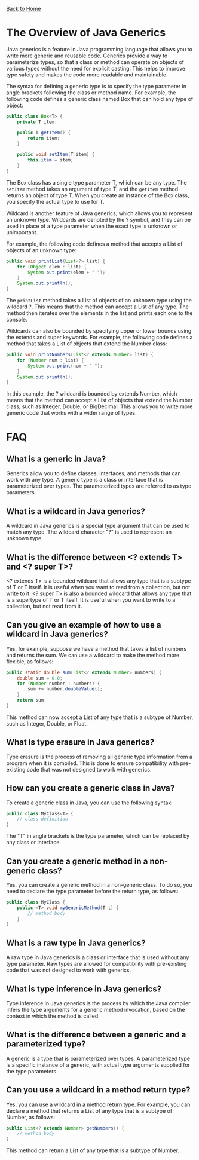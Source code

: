 [Back to Home](../README.md)
# The Overview of Java Generics
Java generics is a feature in Java programming 
language that allows you to write more generic
and reusable code. Generics provide a way to 
parameterize types, so that a class or method 
can operate on objects of various types without 
the need for explicit casting. This helps to
improve type safety and makes the code more
readable and maintainable.

The syntax for defining a generic type is to 
specify the type parameter in angle brackets 
following the class or method name. For example,
the following code defines a generic class named Box
that can hold any type of object:

```java
public class Box<T> {
    private T item;

    public T getItem() {
        return item;
    }

    public void setItem(T item) {
        this.item = item;
    }
}
```

The Box class has a single type parameter T, 
which can be any type. The `setItem` method 
takes an argument of type T, and the `getItem` method
returns an object of type T. When you create an 
instance of the Box class, you specify the actual 
type to use for T.

Wildcard is another feature of Java generics, 
which allows you to represent an unknown type. 
Wildcards are denoted by the ? symbol, and they 
can be used in place of a type parameter when 
the exact type is unknown or unimportant.

For example, the following code defines a method 
that accepts a List of objects of an unknown type:

```java
public void printList(List<?> list) {
    for (Object elem : list) {
        System.out.print(elem + " ");
    }
    System.out.println();
}
```

The `printList` method takes a List of objects of 
an unknown type using the wildcard ?. 
This means that the method can accept a List of 
any type. The method then iterates over the elements
in the list and prints each one to the console.

Wildcards can also be bounded by specifying upper 
or lower bounds using the extends and super keywords.
For example, the following code defines a method 
that takes a List of objects that extend the Number class:

```java
public void printNumbers(List<? extends Number> list) {
    for (Number num : list) {
        System.out.print(num + " ");
    }
    System.out.println();
}
```

In this example, the ? wildcard is bounded by 
extends Number, which means that the method 
can accept a List of objects that extend the
Number class, such as Integer, Double, or BigDecimal.
This allows you to write more generic code 
that works with a wider range of types.

# FAQ
## What is a generic in Java?
Generics allow you to define classes, interfaces, 
and methods that can work with any type. 
A generic type is a class or interface that 
is parameterized over types.
The parameterized types are referred to 
as type parameters.

## What is a wildcard in Java generics?
A wildcard in Java generics is a special type argument
that can be used to match any type. 
The wildcard character "?" 
is used to represent an unknown type.

## What is the difference between <? extends T> and <? super T>?
\<? extends T\> is a bounded wildcard 
that allows any type that is a subtype of T or T itself. 
It is useful when you want to read from a collection, 
but not write to it. <? super T> is also a bounded wildcard 
that allows any type that is a supertype of T or T itself. 
It is useful when you want to write to a collection, 
but not read from it.

## Can you give an example of how to use a wildcard in Java generics?
Yes, for example, suppose we have a method that takes 
a list of numbers and returns the sum. We can use
a wildcard to make the method more flexible, as follows:

```java
public static double sum(List<? extends Number> numbers) {
    double sum = 0.0;
    for (Number number : numbers) {
        sum += number.doubleValue();
    }
    return sum;
}
```
This method can now accept a List of any type 
that is a subtype of Number, 
such as Integer, Double, or Float.

## What is type erasure in Java generics?
Type erasure is the process of removing 
all generic type information from a program
when it is compiled. This is done to ensure compatibility
with pre-existing code 
that was not designed to work with generics.

## How can you create a generic class in Java?
To create a generic class in Java, 
you can use the following syntax:

```java
public class MyClass<T> {
    // class definition
}
```

The "T" in angle brackets is the type parameter,
which can be replaced by any class or interface.

## Can you create a generic method in a non-generic class?
Yes, you can create a generic method in a non-generic class. 
To do so, you need to declare the type parameter
before the return type, as follows:

```java
public class MyClass {
    public <T> void myGenericMethod(T t) {
        // method body
    }
}
```

## What is a raw type in Java generics?
A raw type in Java generics is a class or interface 
that is used without any type parameter. 
Raw types are allowed for compatibility 
with pre-existing code 
that was not designed to work with generics.

## What is type inference in Java generics?
Type inference in Java generics is the process 
by which the Java compiler infers the type arguments 
for a generic method invocation, based on the context
in which the method is called.

## What is the difference between a generic and a parameterized type?
A generic is a type that is parameterized over types. 
A parameterized type is a specific instance of a generic,
with actual type arguments supplied for the type parameters.

## Can you use a wildcard in a method return type?
Yes, you can use a wildcard in a method return type. 
For example, you can declare a method 
that returns a List of any type 
that is a subtype of Number, as follows:

```java
public List<? extends Number> getNumbers() {
    // method body
}
```

This method can return a List of any type 
that is a subtype of Number.
